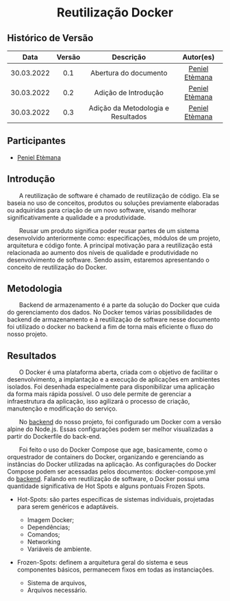# <center> Reutilização Docker

## Histórico de Versão<br>

|Data | Versão | Descrição | Autor(es)|
| :-:|:-:|:-:|:-: |
| 30.03.2022 | 0.1 | Abertura do documento |[Peniel Etèmana](https://github.com/zpeniel09)|
| 30.03.2022 | 0.2 | Adição de Introdução  |[Peniel Etèmana](https://github.com/zpeniel09)|
| 30.03.2022 | 0.3 | Adição da Metodologia e Resultados  |[Peniel Etèmana](https://github.com/zpeniel09)|


## Participantes
* [Peniel Etèmana](https://github.com/zpeniel09)

## Introdução

&emsp;&emsp;A reutilização de software é chamado de reutilização de código. Ela se baseia no uso de conceitos, produtos ou soluções previamente elaboradas ou adquiridas para criação de um novo software, visando melhorar significativamente a qualidade e a produtividade. 

&emsp;&emsp;Reusar um produto significa poder reusar partes de um sistema desenvolvido anteriormente como: especificações, módulos de um projeto, arquitetura e código fonte. A principal motivação para a reutilização está relacionada ao aumento dos níveis de qualidade e produtividade no desenvolvimento de software. Sendo assim, estaremos apresentando o conceito de reutilização do Docker.

## Metodologia

&emsp;&emsp;Backend de armazenamento é a parte da solução do Docker que cuida do gerenciamento dos dados. No Docker temos várias possibilidades de backend de armazenamento e à reutilização de software nesse documento foi utilizado o docker no backend a fim de torna mais eficiente o fluxo do nosso projeto.

## Resultados

&emsp;&emsp;O Docker é uma plataforma aberta, criada com o objetivo de facilitar o desenvolvimento, a implantação e a execução de aplicações em ambientes isolados. Foi desenhada especialmente para disponibilizar uma aplicação da forma mais rápida possível. O uso dele permite de gerenciar a infraestrutura da aplicação, isso agilizará o processo de criação, manutenção e modificação do serviço.

&emsp;&emsp;No [backend](https://github.com/UnBArqDsw2021-2/2021.2_G2_Ki-Limpinho_Backend) do nosso projeto, foi configurado um Docker com a versão alpine do Node.js. Essas configurações podem ser melhor visualizadas a partir do Dockerfile do back-end.

&emsp;&emsp;Foi feito o uso do Docker Compose que age, basicamente, como o orquestrador de containers do Docker, organizando e gerenciando as instâncias do Docker utilizadas na aplicação. As configurações do Docker Compose podem ser acessadas pelos documentos: docker-compose.yml do [backend](https://github.com/UnBArqDsw2021-2/2021.2_G2_Ki-Limpinho_Backend). Falando em reutilização de software, o Docker possui uma quantidade significativa de Hot Spots e alguns pontuais Frozen Spots.

* Hot-Spots: são partes específicas de sistemas individuais, projetadas para serem genéricos e adaptáveis.
    * Imagem Docker;
    * Dependências;
    * Comandos;
    * Networking
    * Variáveis de ambiente.

* Frozen-Spots: definem a arquitetura geral do sistema e seus componentes básicos, permanecem fixos em todas as instanciações.
    * Sistema de arquivos,
    * Arquivos necessário.
